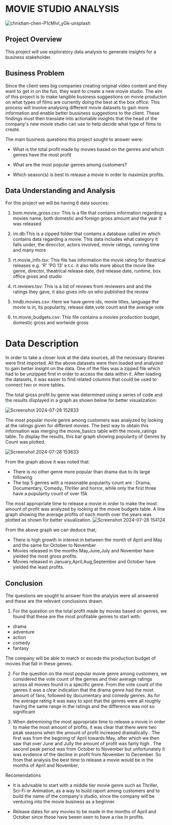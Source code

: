 # MOVIE STUDIO ANALYSIS

![christian-chen-P1cMlvl_yGk-unsplash](https://github.com/user-attachments/assets/8b7ba4d9-de1e-4ddd-a04c-361e5f66edee)


## Project Overview
This project will use exploratory data analysis to generate insights for a business stakeholder.

## Business Problem

Since the client sees big companies creating original video content and they want to get in on the fun, they want to create a new movie studio. 
The aim of this project is to make tangible business suggestions on movie producton on what types of films are currently doing the best at the box office. This process will involve analysing different movie datasets to gain more information and enable better bussiness suggestions to the client. These findings must then translate  into actionable insights that the head of the company's new movie studio can use to help decide what type of films to create.

The main business questions this project sought to answer were:
 * What is the total profit made by movies based on the genres and which genres have the most profit

 * What are the most popular genres among customers?
 * Which season(s) is best to release a movie in order to maximize profits.

 ## Data Understanding and Analysis
 For this project we will be having 6 data sources:

1. bom.movie_gross.csv: This is a file that contains information regarding a movies name, both domestic and foreign gross amount and the year it was released

2. im.db:This is a zipped folder that contains a database called im which contains data regarding a movie. This data includes what category it falls under, the direcctor, actors involved, movie ratings, running time and many more

3. rt.movie_info.tsv: This file has information the movie rating for theatrical releases e.g. 'R' 'PG 13' e.t.c. it also tells more about the movie like genre, director, theatrical release date, dvd release date, runtime, box office gross and studio
4. rt.reviews.tsv: This is a list of reviews from reviewers and and the ratings they gave, it also gives info on who published the review

5. tmdb.movies.csv: Here we have genre ids, movie titles, language the movie is in, its popularity, release date,vote count and the average vote

6. tn.movie_budgets.csv: This file contains a movies production budget, domestic gross and worlwide gross

# Data Description
In order to take a closer look at the data sources, all the necessary libraries were first imported. All the above datasets were then loaded  and analyzed to gain better insight on the data. One of the files was a zipped file which had to be unzipped first in order to access the data within it.
After loading the datasets, it was easier to find related columns that could be used to connect two or more tables.

The total gross profit by genre was determined using a series of code and the results displayed in a graph as shown below for better visualization:

![Screenshot 2024-07-28 152833](https://github.com/user-attachments/assets/b860cbb0-3770-4b52-8c2b-81b3ae7e98be)

The most popular movie genre among customers was analyzed by looking at the ratings given for different movies. The best way to obtain this information was merging the movie_basics table with the movie_ratings table. To display the results, this bar graph showing popularity of Genres by Count was plotted. 

![Screenshot 2024-07-28 153633](https://github.com/user-attachments/assets/57d1d0bf-2b0a-4582-822c-44baebbfe380)

From the graph above it was noted that:
* There is no other genre more popular than drama due to its large following
* The top 5 genres with a reasonable popularity count are : Drama, Documentary, Comedy, Thriller and horror, while only the first three have a popularity count of over 15k

The most appropriate time to release a movie in order to make the most amount of profit was analyzed by looking at the movie budgets table. A line graph showing the average profits of each month over the years was plotted as shown for better visualization.
![Screenshot 2024-07-28 154124](https://github.com/user-attachments/assets/88bb3a3d-d9a3-41ea-a2c0-8f43004e1cbb)

From the above graph we can deduce that;
* There is high growth in interest in between the month of April and May and the same for October to November
* Movies released in the months May,June,July and November have yielded the most gross profits.
* Movies released in January,April,Aug,September and October have yielded the least profits.


## Conclusion
The questions we sought to answer from the analysis were all answered and these are the relevant conclusions drawn. 
1. For the question on the total profit made by movies based on genres, we found that these are the most profitable genres to start with:
* drama
* adventure
* action
* comedy
* fantasy

The company will be able to match or excede the production budget of movies that fall in these genres.

 2. For the question on the most popular movie genre among customers, we considered the vote count of the genres and their average ratings across all movies found in a specific genre. From the vote count of the genres it was a clear indication that the drama genre had the most amount of fans, followed by documentary and comedy genres. As for the average rating it was easy to spot that the genres were all roughly having the same range in the ratings and the difference was not so significant

3. When detremining the most appropriate time to release a movie in order to make the most amount of profits, it was clear that there were two peak seasons when the amount of profit increased dramatically . The first was from the begining of April towards May, after which we then saw that over June and Jully the amount of profit was fairly high . The second peak period was from October to November but unfortunately it was evidence of the decline in profit from November to December. So from that analysis the best time to release a movie would be in the months of April and November,

Recomendations
* It is advisable to start with a middle tier movie genre such as Thriller, Sci-Fi or Animation, as a way to build raport among customers and to build the name of the company's studio, since the company will be venturing into the movie business as a beginner. 

* Release dates for any movies to be made in the months of April and October since those have beeen seen to have a rise in profits.
